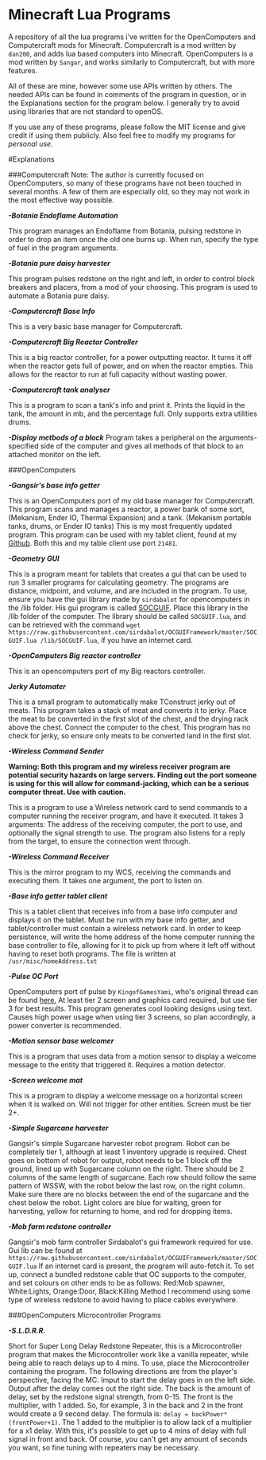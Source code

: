 # Minecraft Lua Programs
A repository of all the lua programs i've written for the OpenComputers and Computercraft mods for Minecraft.
Computercraft is a mod written by `dan200`, and adds lua based computers into Minecraft. OpenComputers is a mod written by `Sangar`, and works similarly to Computercraft, but with more features.

All of these are mine, however some use APIs written by others. The needed APIs can be found in comments of the program in question, or in the Explanations section for the program below. I generally try to avoid using libraries that are not standard
to openOS.

If you use any of these programs, please follow the MIT license and give credit if using them publicly. Also feel free to modify my programs for *personal use.*

#Explanations

###Computercraft
Note: The author is currently focused on OpenComputers, so many of these programs have not been touched in several months. A few of them are especially old, so they may not work in the most effective way possible.


***-Botania Endoflame Automation***

This program manages an Endoflame from Botania, pulsing redstone in order to drop an item once the old one burns up. When run, specify the type of fuel in the program arguments.

***-Botania pure daisy harvester***

This program pulses redstone on the right and left, in order to control block breakers and placers, from a mod of your choosing. This program is used to automate a Botania pure daisy.

***-Computercraft Base Info***

This is a very basic base manager for Computercraft.

***-Computercraft Big Reactor Controller***

This is a big reactor controller, for a power outputting reactor. It turns it off when the reactor gets full of power, and on when the reactor empties. This allows for the reactor to run at full capacity without wasting power.

***-Computercraft tank analyser***

This is a program to scan a tank's info and print it. Prints the liquid in the tank, the amount in mb, and the percentage full. Only supports extra utilities drums.

***-Display metbods of a block***
Program takes a peripheral on the arguments-specified side of the computer and gives all methods of that block to an attached monitor on the left.


###OpenComputers


***-Gangsir's base info getter***

This is an OpenComputers port of my old base manager for Computercraft. This program scans and manages a reactor, a power bank of some sort, (Mekanism, Ender IO, Thermal Expansion) and a tank. (Mekanism portable tanks, drums, or Ender IO tanks) This is my most frequently updated program. This program can be used with my tablet client, found at my [Github](https://github.com/NoahNMorton/MinecraftLuaPrograms). Both this and my table client use port `21481`.

***-Geometry GUI***

This is a program meant for tablets that creates a gui that can be used to run 3 smaller programs for calculating geometry.
The programs are distance, midpoint, and volume, and are included in the program.
To use, ensure you have the gui library made by `sirdabalot` for opencomputers in the /lib folder. His gui program is called
[SOCGUIF](https://raw.githubusercontent.com/sirdabalot/OCGUIFramework/master/SOCGUIF.lua). Place this library in the /lib
folder of the computer. The library should be called `SOCGUIF.lua`, and can be retrieved with the command `wget https://raw.githubusercontent.com/sirdabalot/OCGUIFramework/master/SOCGUIF.lua /lib/SOCGUIF.lua`, if you have an internet
card.


***-OpenComputers Big reactor controller***

This is an opencomputers port of my Big reactors controller.

***Jerky Automater***

This is a small program to automatically make TConstruct jerky out of meats. This program takes a stack of meat and converts it to jerky. Place the meat to be converted in the first slot of the chest, and the drying rack above the chest. Connect the computer to the chest. This program has no check for jerky, so ensure only meats to be converted land in the first slot.

***-Wireless Command Sender***

**Warning: Both this program and my wireless receiver program are potential security hazards on large servers. Finding out the port someone is using for this will allow for command-jacking, which can be a serious computer threat. Use with caution.**

This is a program to use a Wireless network card to send commands to a computer running the receiver program, and have it executed. It takes 3 arguments: The address of the receiving computer, the port to use, and optionally the signal strength to use. The program also listens for a reply from the target, to ensure the connection went through.

***-Wireless Command Receiver***

This is the mirror program to my WCS, receiving the commands and executing them. It takes one argument, the port to listen on.

***-Base info getter tablet client***

This is a tablet client that receives info from a base info computer and displays it on the tablet. Must be run with my base info getter, and tablet/controller must contain a wireless network card. In order to keep persistence, will write the home address of the home computer running the base controller to file, allowing for it to pick up from where it left off without having to reset both programs. The file is written at `/usr/misc/homeAddress.txt`

***-Pulse OC Port***

OpenComputers port of pulse by `KingofGamesYami`, who's original thread can be found [here.](http://www.computercraft.info/forums2/index.php?/topic/24500-pulse-it-just-looks-cool/)
At least tier 2 screen and graphics card required, but use tier 3 for best results.
This program generates cool looking designs using text.
Causes high power usage when using tier 3 screens, so plan accordingly, a power converter is recommended.

***-Motion sensor base welcomer***

This is a program that uses data from a motion sensor to display a welcome message to the entity that triggered it. Requires a
motion detector.

***-Screen welcome mat***

This is a program to display a welcome message on a horizontal screen when it is walked on. Will not trigger for other
entities. Screen must be tier 2+.

***-Simple Sugarcane harvester***

Gangsir's simple Sugarcane harvester robot program.
Robot can be completely tier 1, although at least 1 inventory upgrade is required.
Chest goes on bottom of robot for output, robot needs to be 1 block off the ground, lined up with Sugarcane column on the right.
There should be 2 columns of the same length of sugarcane. Each row should follow the same pattern of WSSW, with the robot below the last row, on the right column. Make sure there are no blocks between the end of the sugarcane and the chest below the robot.
Light colors are blue for waiting, green for harvesting, yellow for returning to home, and red for dropping items.

***-Mob farm redstone controller***

Gangsir's mob farm controller
Sirdabalot's gui framework required for use. Gui lib can be found at
`https://raw.githubusercontent.com/sirdabalot/OCGUIFramework/master/SOCGUIF.lua`
If an internet card is present, the program will auto-fetch it.
To set up, connect a bundled redstone cable that OC supports to the computer,
and set colours on other ends to be as follows: Red:Mob spawner, White:Lights, Orange:Door, Black:Killing Method
I recommend using some type of wireless redstone to avoid having to place cables everywhere.

###OpenComputers Microcontroller Programs

***-S.L.D.R.R.***

Short for Super Long Delay Redstone Repeater, this is a Microcontroller program that makes the Microcontroller work like a vanilla repeater, while being able to reach delays up to 4 mins. To use, place the Microcontroller containing the program. The following directions are from the player's perspective, facing the MC. Imput to start the delay goes in on the left side. Output after the delay comes out the right side. The back is the amount of delay, set by the redstone signal strength, from 0-15. The front is the multiplier, with 1 added. So, for example, 3 in the back and 2 in the front would create a 9 second delay. The formula is:
`delay = backPower*(frontPower+1)`. The 1 added to the multiplier is to allow lack of a multiplier for a x1 delay. With this, it's possible to get up to 4 mins of delay with full signal in front and back. Of course, you can't get any amount of seconds you want, so fine tuning with repeaters may be necessary.
